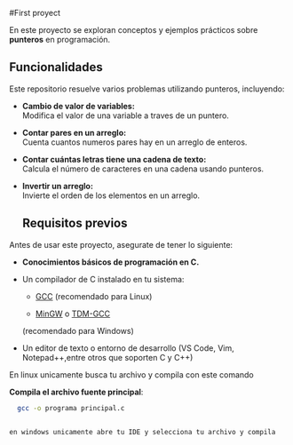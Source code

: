 #First proyect

En este proyecto se exploran conceptos y ejemplos prácticos sobre **punteros** en programación.

## Funcionalidades

Este repositorio resuelve varios problemas utilizando punteros, incluyendo:

- **Cambio de valor de variables:**  
  Modifica el valor de una variable a traves de un puntero.

- **Contar pares en un arreglo:**  
  Cuenta cuantos numeros pares hay en un arreglo de enteros.

- **Contar cuántas letras tiene una cadena de texto:**  
  Calcula el número de caracteres en una cadena usando punteros.

- **Invertir un arreglo:**  
  Invierte el orden de los elementos en un arreglo.

  ## Requisitos previos

Antes de usar este proyecto, asegurate de tener lo siguiente:

- **Conocimientos básicos de programación en C.**
- Un compilador de C instalado en tu sistema:

  - [GCC](https://gcc.gnu.org/) (recomendado para Linux)

  - [MinGW](http://www.mingw.org/) o [TDM-GCC](https://jmeubank.github.io/tdm-gcc/) 
  
  (recomendado para Windows)
- Un editor de texto o entorno de desarrollo (VS Code, Vim, Notepad++,entre otros que soporten C y C++)

En linux unicamente busca tu archivo y compila con este comando 

**Compila el archivo fuente principal**:

 ```bash
   gcc -o programa principal.c


en windows unicamente abre tu IDE y selecciona tu archivo y compila 




